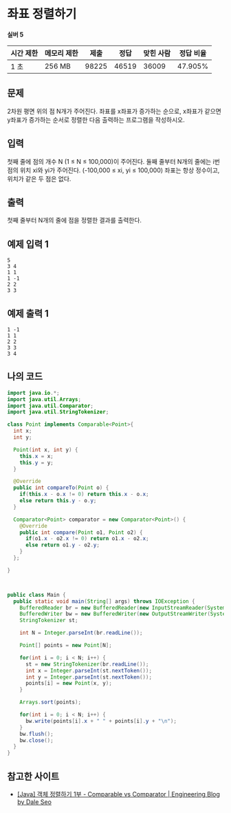 # 좌표 정렬하기

**실버 5**

|시간 제한	|메모리 제한	|제출|	정답	|맞힌 사람|	정답 비율|
|---|---|---|---|---|---|
|1 초	|256 MB	|98225	|46519|	36009|	47.905%|

## 문제

2차원 평면 위의 점 N개가 주어진다. 좌표를 x좌표가 증가하는 순으로, x좌표가 같으면 y좌표가 증가하는 순서로 정렬한 다음 출력하는 프로그램을 작성하시오.

## 입력 

첫째 줄에 점의 개수 N (1 ≤ N ≤ 100,000)이 주어진다. 둘째 줄부터 N개의 줄에는 i번점의 위치 xi와 yi가 주어진다. (-100,000 ≤ xi, yi ≤ 100,000) 좌표는 항상 정수이고, 위치가 같은 두 점은 없다.

## 출력 

첫째 줄부터 N개의 줄에 점을 정렬한 결과를 출력한다.

## 예제 입력 1

```
5
3 4
1 1
1 -1
2 2
3 3
```

## 예제 출력 1

```
1 -1
1 1
2 2
3 3
3 4
```

## 나의 코드

```java
import java.io.*;
import java.util.Arrays;
import java.util.Comparator;
import java.util.StringTokenizer;

class Point implements Comparable<Point>{
  int x;
  int y;

  Point(int x, int y) {
    this.x = x;
    this.y = y;
  }

  @Override
  public int compareTo(Point o) {
    if(this.x - o.x != 0) return this.x - o.x;
    else return this.y - o.y;
  }

  Comparator<Point> comparator = new Comparator<Point>() {
    @Override
    public int compare(Point o1, Point o2) {
      if(o1.x - o2.x != 0) return o1.x - o2.x;
      else return o1.y - o2.y;
    }
  };

}



public class Main {
  public static void main(String[] args) throws IOException {
    BufferedReader br = new BufferedReader(new InputStreamReader(System.in));
    BufferedWriter bw = new BufferedWriter(new OutputStreamWriter(System.out));
    StringTokenizer st;

    int N = Integer.parseInt(br.readLine());

    Point[] points = new Point[N];

    for(int i = 0; i < N; i++) {
      st = new StringTokenizer(br.readLine());
      int x = Integer.parseInt(st.nextToken());
      int y = Integer.parseInt(st.nextToken());
      points[i] = new Point(x, y);
    }

    Arrays.sort(points);

    for(int i = 0; i < N; i++) {
      bw.write(points[i].x + " " + points[i].y + "\n");
    }
    bw.flush();
    bw.close();
  }
}

```

## 참고한 사이트 

- [[Java] 객체 정렬하기 1부 - Comparable vs Comparator | Engineering Blog by Dale Seo](https://www.daleseo.com/java-comparable-comparator/)